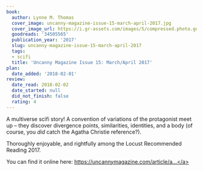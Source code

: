 ```yaml
---
book:
  author: Lynne M. Thomas
  cover_image: uncanny-magazine-issue-15-march-april-2017.jpg
  cover_image_url: https://i.gr-assets.com/images/S/compressed.photo.goodreads.com/books/1488924699l/34505565._SY475_.jpg
  goodreads: '34505565'
  publication_year: '2017'
  slug: uncanny-magazine-issue-15-march-april-2017
  tags:
  - scifi
  title: 'Uncanny Magazine Issue 15: March/April 2017'
plan:
  date_added: '2018-02-01'
review:
  date_read: 2018-02-02
  date_started: null
  did_not_finish: false
  rating: 4
---
```


A multiverse scifi story! A convention of variations of the protagonist meet up – they discover divergence points, similarities, identities, and a body (of course, you *did* catch the Agatha Christie reference?).

Thoroughly enjoyable, and rightfully among the Locust Recommended Reading 2017.

You can find it online here: <a target="_blank" href="https://uncannymagazine.com/article/and-then-there-were-n-one/" rel="nofollow">https://uncannymagazine.com/article/a...</a>
